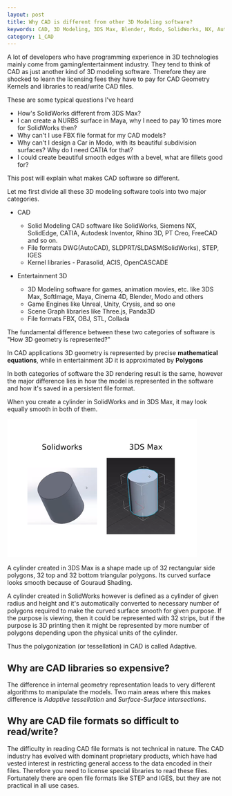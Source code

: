 ```yaml
---
layout: post
title: Why CAD is different from other 3D Modeling software?
keywords: CAD, 3D Modeling, 3DS Max, Blender, Modo, SolidWorks, NX, AutoCAD, Rhino 3D, CATIA
category: 1_CAD
---
```


A lot of developers who have programming experience in 3D technologies mainly come from gaming/entertainment industry. They tend to think of CAD as just another kind of 3D modeling software. Therefore they are shocked to learn the licensing fees they have to pay for CAD Geometry Kernels and libraries to read/write CAD files.

These are some typical questions I've heard

* How's SolidWorks different from 3DS Max?
* I can create a NURBS surface in Maya, why I need to pay 10 times more for SolidWorks then?
* Why can't I use FBX file format for my CAD models?
* Why can't I design a Car in Modo, with its beautiful subdivision surfaces? Why do I need CATIA for that?
* I could create beautiful smooth edges with a bevel, what are fillets good for?

This post will explain what makes CAD software so different.

Let me first divide all these 3D modeling software tools into two major categories.

* CAD
  - Solid Modeling CAD software like SolidWorks, Siemens NX, SolidEdge, CATIA, Autodesk Inventor, Rhino 3D, PT Creo, FreeCAD and so on.
  - File formats DWG(AutoCAD), SLDPRT/SLDASM(SolidWorks), STEP, IGES
  - Kernel libraries - Parasolid, ACIS, OpenCASCADE

* Entertainment 3D
  - 3D Modeling software for games, animation movies, etc. like 3DS Max, SoftImage, Maya, Cinema 4D, Blender, Modo and others
  - Game Engines like Unreal, Unity, Crysis, and so one
  - Scene Graph libraries like Three.js, Panda3D
  - File formats FBX, OBJ, STL, Collada

The fundamental difference between these two categories of software is "How 3D geometry is represented?"

<div class="well">
In CAD applications 3D geometry is represented by precise <b>mathematical equations</b>, while in entertainment 3D it is approximated by <b>Polygons</b>
</div>

In both categories of software the 3D rendering result is the same, however the major difference lies in how the model is represented in the software and how it's saved in a persistent file format.

When you create a cylinder in SolidWorks and in 3DS Max, it may look equally smooth in both of them.

<img src="/img/cylinder-comparision.png"/>

A cylinder created in 3DS Max is a shape made up of 32 rectangular side polygons, 32 top and 32 bottom triangular polygons. Its curved surface looks smooth because of Gouraud Shading.

A cylinder created in SolidWorks however is defined as a cylinder of given radius and height and it's automatically converted to necessary number of polygons required to make the curved surface smooth for given purpose. If the purpose is viewing, then it could be represented with 32 strips, but if the purpose is 3D printing then it might be represented by more number of polygons depending upon the physical units of the cylinder.

Thus the polygonization (or tessellation) in CAD is called Adaptive.


Why are CAD libraries so expensive?
---
The difference in internal geometry representation leads to very different algorithms to manipulate the models. Two main areas where this makes difference is *Adaptive tessellation* and *Surface-Surface intersections*.



Why are CAD file formats so difficult to read/write?
---
The difficulty in reading CAD file formats is not technical in nature. The CAD industry has evolved with dominant proprietary products, which have had vested interest in restricting general access to the data encoded in their files. Therefore you need to license special libraries to read these files. Fortunately there are open file formats like STEP and IGES, but they are not practical in all use cases.

